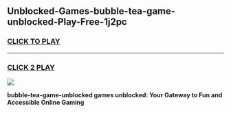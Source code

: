 
## Unblocked-Games-bubble-tea-game-unblocked-Play-Free-1j2pc
<h3>
<a href="https://premium76.site?title=bubble-tea-game-unblocked&ref=23A">CLICK TO PLAY</a></h3>
<hr>

<h3>
<a href="https://premium76.site?title=bubble-tea-game-unblocked&ref=23A">CLICK 2 PLAY</a>
  
</h3>

<a href="https://premium76.site?title=bubble-tea-game-unblocked&ref=23A"><img src="https://clearcache.store/games.png"></a>


**bubble-tea-game-unblocked games unblocked: Your Gateway to Fun and Accessible Online Gaming**
